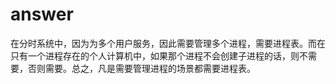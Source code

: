 # answer

在分时系统中，因为为多个用户服务，因此需要管理多个进程，需要进程表。而在只有一个进程存在的个人计算机中，如果那个进程不会创建子进程的话，则不需要，否则需要。总之，凡是需要管理进程的场景都需要进程表。